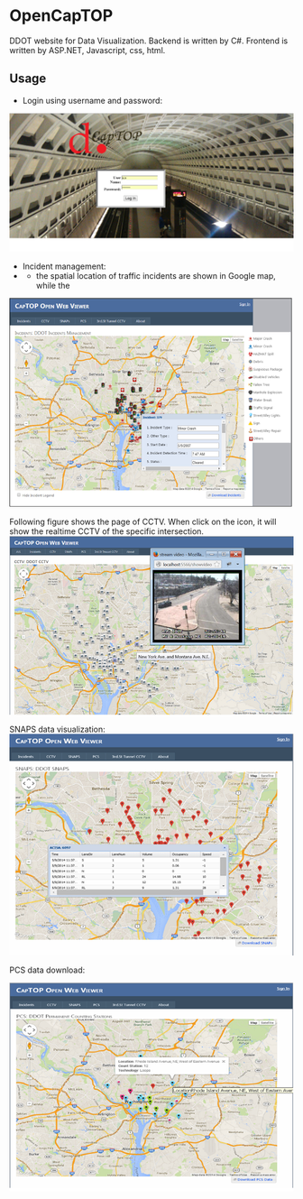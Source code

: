 OpenCapTOP
==========

DDOT website for Data Visualization. 
Backend is written by C#.
Frontend is written by ASP.NET, Javascript, css, html.

Usage
------
* Login using username and password:

![](https://github.com/hailid88/OpenCapTOP/blob/master/login.png)


* Incident management: 
* * the spatial location of traffic incidents are shown in Google map, while the 

![](https://github.com/hailid88/OpenCapTOP/blob/master/opencaptop.png)

Following figure shows the page of CCTV. When click on the icon, it will show the realtime CCTV of the specific intersection. 
![](https://github.com/hailid88/OpenCapTOP/blob/master/CCTV.png)

SNAPS data visualization:
![](https://github.com/hailid88/OpenCapTOP/blob/master/SNAPS.png)

PCS data download:

![](https://github.com/hailid88/OpenCapTOP/blob/master/PCS.png)
